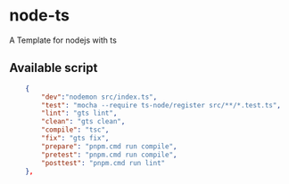 # node-ts

A Template for nodejs with ts

## Available script

```json
    {
        "dev":"nodemon src/index.ts",
        "test": "mocha --require ts-node/register src/**/*.test.ts",
        "lint": "gts lint",
        "clean": "gts clean",
        "compile": "tsc",
        "fix": "gts fix",
        "prepare": "pnpm.cmd run compile",
        "pretest": "pnpm.cmd run compile",
        "posttest": "pnpm.cmd run lint"
    },
```
